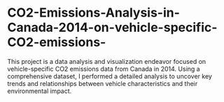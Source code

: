 # CO2-Emissions-Analysis-in-Canada-2014-on-vehicle-specific-CO2-emissions-
This project is a data analysis and visualization endeavor focused on vehicle-specific CO2 emissions data from Canada in 2014. Using a comprehensive dataset, I performed a detailed analysis to uncover key trends and relationships between vehicle characteristics and their environmental impact.
